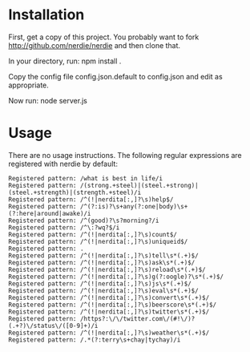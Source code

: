 # Installation

First, get a copy of this project.  You probably want to fork http://github.com/nerdie/nerdie and then clone that.

In your directory, run:
    npm install .

Copy the config file config.json.default to config.json and edit as appropriate.

Now run:
    node server.js

# Usage

There are no usage instructions.  The following regular expressions are registered with nerdie by default:

    Registered pattern: /what is best in life/i
    Registered pattern: /(strong.+steel)|(steel.+strong)|(steel.+strength)|(strength.+steel)/i
    Registered pattern: /^(!|nerdita[:,]?\s)help$/
    Registered pattern: /^(?:is)?\s+any(?:one|body)\s+(?:here|around|awake)/i
    Registered pattern: /^(good)?\s?morning?/i
    Registered pattern: /^\:?wq?$/i
    Registered pattern: /^(!|nerdita[:,]?\s)count$/
    Registered pattern: /^(!|nerdita[:,]?\s)uniqueid$/
    Registered pattern: .
    Registered pattern: /^(!|nerdita[:,]?\s)tell\s*(.+)$/
    Registered pattern: /^(!|nerdita[:,]?\s)ask\s*(.+)$/
    Registered pattern: /^(!|nerdita[:,]?\s)reload\s*(.+)$/
    Registered pattern: /^(!|nerdita[:,]?\s)g(?:oogle)?\s*(.+)$/
    Registered pattern: /^(!|nerdita[:,]?\s)js\s*(.+)$/
    Registered pattern: /^(!|nerdita[:,]?\s)eval\s*(.+)$/
    Registered pattern: /^(!|nerdita[:,]?\s)convert\s*(.+)$/
    Registered pattern: /^(!|nerdita[:,]?\s)beerscore\s*(.+)$/
    Registered pattern: /^(!|nerdita[:,]?\s)twitter\s*(.+)$/
    Registered pattern: /https?:\/\/twitter.com\/(#!\/)?(.+?)\/status\/([0-9]+)/i
    Registered pattern: /^(!|nerdita[:,]?\s)weather\s*(.+)$/
    Registered pattern: /.*(?:terry\s+chay|tychay)/i
